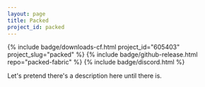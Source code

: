 ```yaml
---
layout: page
title: Packed
project_id: packed
---
```


<p>
  {% include badge/downloads-cf.html project_id="605403" project_slug="packed" %}
  {% include badge/github-release.html repo="packed-fabric" %}
  {% include badge/discord.html %}
</p>

Let's pretend there's a description here until there is.

<div class="gallery">
  <!-- -->
</div>
